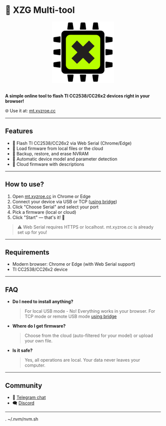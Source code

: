 # 🚀 XZG Multi-tool

<div align="center">
  <img src="favicon/logo.png" alt="XZG Multi-tool" style="height:200px;margin-bottom:16px;" />
</div>

**A simple online tool to flash TI CC2538/CC26x2 devices right in your browser!**

🌐 Use it at: [mt.xyzroe.cc](https://mt.xyzroe.cc)

---

## Features

- 🔌 Flash TI CC2538/CC26x2 via Web Serial (Chrome/Edge)
- 📂 Load firmware from local files or the cloud
- 💾 Backup, restore, and erase NVRAM
- 🦾 Automatic device model and parameter detection
- 📝 Cloud firmware with descriptions

---

## How to use?

1. Open [mt.xyzroe.cc](https://mt.xyzroe.cc) in Chrome or Edge
2. Connect your device via USB or TCP ([using bridge](https://github.com/xyzroe/XZG-MT))
3. Click "Choose Serial" and select your port
4. Pick a firmware (local or cloud)
5. Click "Start" — that's it! 🎉

> ⚠️ Web Serial requires HTTPS or localhost. mt.xyzroe.cc is already set up for you!

---

## Requirements

- Modern browser: Chrome or Edge (with Web Serial support)
- TI CC2538/CC26x2 device

---

## FAQ

- **Do I need to install anything?**

  > For local USB mode - No! Everything works in your browser. For TCP mode or remote USB mode [using bridge](https://github.com/xyzroe/XZG-MT)

- **Where do I get firmware?**

  > Choose from the cloud (auto-filtered for your model) or upload your own file.

- **Is it safe?**
  > Yes, all operations are local. Your data never leaves your computer.

---

## Community

- 💬 [Telegram chat](https://t.me/xzg_fw)
- 🗨️ [Discord](https://discord.gg/A5ge3cYRKW)

---

. ~/.nvm/nvm.sh
